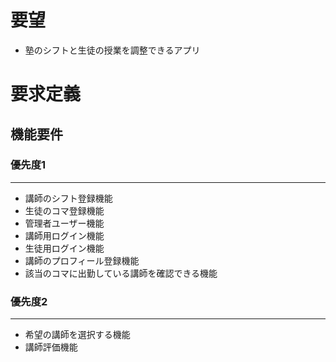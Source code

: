 # 要望

- 塾のシフトと生徒の授業を調整できるアプリ

# 要求定義

## 機能要件

### 優先度1

---

- 講師のシフト登録機能
- 生徒のコマ登録機能
- 管理者ユーザー機能
- 講師用ログイン機能
- 生徒用ログイン機能
- 講師のプロフィール登録機能
- 該当のコマに出勤している講師を確認できる機能

### 優先度2

---

- 希望の講師を選択する機能
- 講師評価機能
